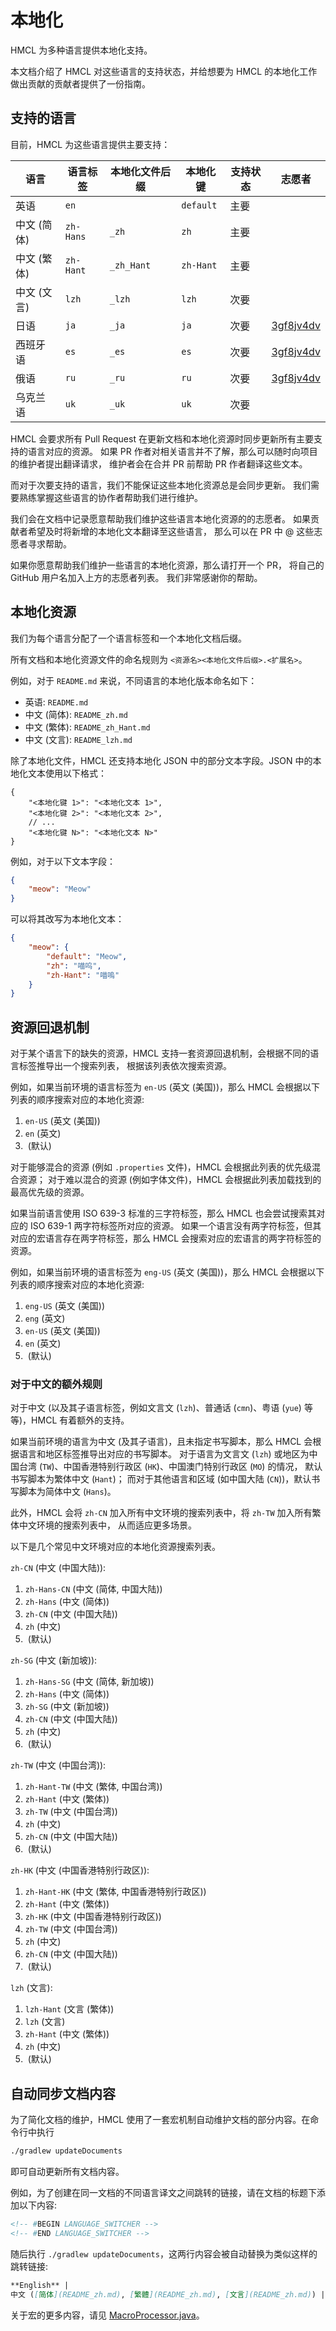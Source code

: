 # 本地化

<!-- TODO: 本文档需要进一步完善。为了便于更新，暂时不会翻译至其语言。 -->

HMCL 为多种语言提供本地化支持。

本文档介绍了 HMCL 对这些语言的支持状态，并给想要为 HMCL 的本地化工作做出贡献的贡献者提供了一份指南。

## 支持的语言

目前，HMCL 为这些语言提供主要支持：

| 语言      | 语言标签      | 本地化文件后缀    | 本地化键      | 支持状态 | 志愿者                                       | 
|---------|-----------|------------|-----------|------|-------------------------------------------|
| 英语      | `en`      | `​`        | `default` | 主要   |                                           |  
| 中文 (简体) | `zh-Hans` | `_zh`      | `zh`      | 主要   |                                           |
| 中文 (繁体) | `zh-Hant` | `_zh_Hant` | `zh-Hant` | 主要   |                                           |
| 中文 (文言) | `lzh`     | `_lzh`     | `lzh`     | 次要   |                                           |
| 日语      | `ja`      | `_ja`      | `ja`      | 次要   | [3gf8jv4dv](https://github.com/3gf8jv4dv) |
| 西班牙语    | `es`      | `_es`      | `es`      | 次要   | [3gf8jv4dv](https://github.com/3gf8jv4dv) |
| 俄语      | `ru`      | `_ru`      | `ru`      | 次要   | [3gf8jv4dv](https://github.com/3gf8jv4dv) |
| 乌克兰语    | `uk`      | `_uk`      | `uk`      | 次要   |                                           |

HMCL 会要求所有 Pull Request 在更新文档和本地化资源时同步更新所有主要支持的语言对应的资源。
如果 PR 作者对相关语言并不了解，那么可以随时向项目的维护者提出翻译请求，
维护者会在合并 PR 前帮助 PR 作者翻译这些文本。

而对于次要支持的语言，我们不能保证这些本地化资源总是会同步更新。
我们需要熟练掌握这些语言的协作者帮助我们进行维护。

我们会在文档中记录愿意帮助我们维护这些语言本地化资源的的志愿者。
如果贡献者希望及时将新增的本地化文本翻译至这些语言，
那么可以在 PR 中 @ 这些志愿者寻求帮助。

如果你愿意帮助我们维护一些语言的本地化资源，那么请打开一个 PR，
将自己的 GitHub 用户名加入上方的志愿者列表。
我们非常感谢你的帮助。

## 本地化资源

我们为每个语言分配了一个语言标签和一个本地化文档后缀。

所有文档和本地化资源文件的命名规则为 `<资源名><本地化文件后缀>.<扩展名>`。

例如，对于 `README.md` 来说，不同语言的本地化版本命名如下：

- 英语: `README.md`
- 中文 (简体): `README_zh.md`
- 中文 (繁体): `README_zh_Hant.md`
- 中文 (文言): `README_lzh.md`

除了本地化文件，HMCL 还支持本地化 JSON 中的部分文本字段。JSON 中的本地化文本使用以下格式：

```json5
{
    "<本地化键 1>": "<本地化文本 1>",
    "<本地化键 2>": "<本地化文本 2>",
    // ...
    "<本地化键 N>": "<本地化文本 N>"
}
```

例如，对于以下文本字段：

```json
{
    "meow": "Meow"
}
```

可以将其改写为本地化文本：

```json
{
    "meow": {
        "default": "Meow",
        "zh": "喵呜",
        "zh-Hant": "喵嗚"
    }
}
```

## 资源回退机制

对于某个语言下的缺失的资源，HMCL 支持一套资源回退机制，会根据不同的语言标签推导出一个搜索列表，
根据该列表依次搜索资源。

例如，如果当前环境的语言标签为 `en-US` (英文 (美国))，那么 HMCL 会根据以下列表的顺序搜索对应的本地化资源:

1. `en-US` (英文 (美国))
2. `en` (英文)
3. `​` (默认)

对于能够混合的资源 (例如 `.properties` 文件)，HMCL 会根据此列表的优先级混合资源；
对于难以混合的资源 (例如字体文件)，HMCL 会根据此列表加载找到的最高优先级的资源。

如果当前语言使用 ISO 639-3 标准的三字符标签，那么 HMCL 也会尝试搜索其对应的 ISO 639-1 两字符标签所对应的资源。
如果一个语言没有两字符标签，但其对应的宏语言存在两字符标签，那么 HMCL 会搜索对应的宏语言的两字符标签的资源。

例如，如果当前环境的语言标签为 `eng-US` (英文 (美国))，那么 HMCL 会根据以下列表的顺序搜索对应的本地化资源:

1. `eng-US` (英文 (美国))
2. `eng` (英文)
3. `en-US` (英文 (美国))
4. `en` (英文)
5. `​` (默认)

### 对于中文的额外规则

对于中文 (以及其子语言标签，例如文言文 (`lzh`)、普通话 (`cmn`)、粤语 (`yue`) 等等)，HMCL 有着额外的支持。

如果当前环境的语言为中文 (及其子语言)，且未指定书写脚本，那么 HMCL 会根据语言和地区标签推导出对应的书写脚本。
对于语言为文言文 (`lzh`) 或地区为中国台湾 (`TW`)、中国香港特别行政区 (`HK`)、中国澳门特别行政区 (`MO`) 的情况，
默认书写脚本为繁体中文 (`Hant`)；
而对于其他语言和区域 (如中国大陆 (`CN`))，默认书写脚本为简体中文 (`Hans`)。

此外，HMCL 会将 `zh-CN` 加入所有中文环境的搜索列表中，将 `zh-TW` 加入所有繁体中文环境的搜索列表中，
从而适应更多场景。

以下是几个常见中文环境对应的本地化资源搜索列表。

`zh-CN` (中文 (中国大陆)):

1. `zh-Hans-CN` (中文 (简体, 中国大陆))
2. `zh-Hans` (中文 (简体))
3. `zh-CN` (中文 (中国大陆))
4. `zh` (中文)
5. `​` (默认)

`zh-SG` (中文 (新加坡)):

1. `zh-Hans-SG` (中文 (简体, 新加坡))
2. `zh-Hans` (中文 (简体))
3. `zh-SG` (中文 (新加坡))
4. `zh-CN` (中文 (中国大陆))
5. `zh` (中文)
6. `​` (默认)

`zh-TW` (中文 (中国台湾)):

1. `zh-Hant-TW` (中文 (繁体, 中国台湾))
2. `zh-Hant` (中文 (繁体))
3. `zh-TW` (中文 (中国台湾))
4. `zh` (中文)
5. `zh-CN` (中文 (中国大陆))
6. `​` (默认)

`zh-HK` (中文 (中国香港特别行政区)):

1. `zh-Hant-HK` (中文 (繁体, 中国香港特别行政区))
2. `zh-Hant` (中文 (繁体))
3. `zh-HK` (中文 (中国香港特别行政区))
4. `zh-TW` (中文 (中国台湾))
5. `zh` (中文)
6. `zh-CN` (中文 (中国大陆))
7. `​` (默认)

`lzh` (文言):

1. `lzh-Hant` (文言 (繁体))
2. `lzh` (文言)
3. `zh-Hant` (中文 (繁体))
4. `zh` (中文)
5. `​` (默认)

## 自动同步文档内容

为了简化文档的维护，HMCL 使用了一套宏机制自动维护文档的部分内容。在命令行中执行

```bash
./gradlew updateDocuments
```

即可自动更新所有文档内容。

例如，为了创建在同一文档的不同语言译文之间跳转的链接，请在文档的标题下添加以下内容:

```markdown
<!-- #BEGIN LANGUAGE_SWITCHER -->
<!-- #END LANGUAGE_SWITCHER -->
```

随后执行 `./gradlew updateDocuments`，这两行内容会被自动替换为类似这样的跳转链接:

```markdown
**English** |
中文 ([简体](README_zh.md), [繁體](README_zh.md), [文言](README_zh.md)) | [日本語](README_zh.md) | [español](README_zh.md) | [русский](README_zh.md) | [українська](README_zh.md)
```

关于宏的更多内容，请见 [MacroProcessor.java](../buildSrc/src/main/java/org/jackhuang/hmcl/gradle/docs/MacroProcessor.java)。
